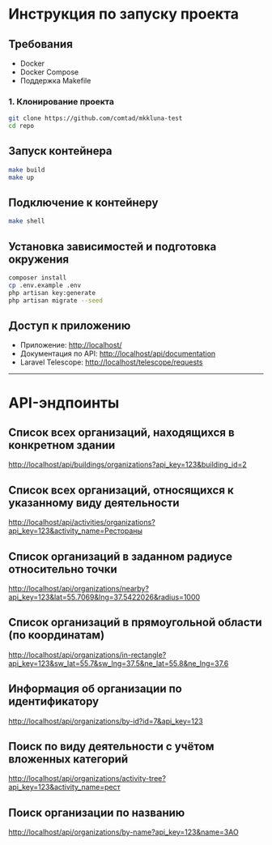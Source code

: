 # Инструкция по запуску проекта

## Требования
- Docker
- Docker Compose
- Поддержка Makefile


### 1. Клонирование проекта
```bash
git clone https://github.com/comtad/mkkluna-test
cd repo
```

## Запуск контейнера
```bash
make build
make up
```

## Подключение к контейнеру
```bash
make shell
```

## Установка зависимостей и подготовка окружения
```bash
composer install
cp .env.example .env
php artisan key:generate
php artisan migrate --seed
```

## Доступ к приложению
- Приложение: [http://localhost/](http://localhost/)
- Документация по API: [http://localhost/api/documentation](http://localhost/api/documentation)
- Laravel Telescope: [http://localhost/telescope/requests](http://localhost/telescope/requests)

---

# API-эндпоинты

## Список всех организаций, находящихся в конкретном здании
[http://localhost/api/buildings/organizations?api_key=123&building_id=2](http://localhost/api/buildings/organizations?api_key=123&building_id=2)

## Список всех организаций, относящихся к указанному виду деятельности
[http://localhost/api/activities/organizations?api_key=123&activity_name=Рестораны](http://localhost/api/activities/organizations?api_key=123&activity_name=Рестораны)

## Список организаций в заданном радиусе относительно точки
[http://localhost/api/organizations/nearby?api_key=123&lat=55.7069&lng=37.5422026&radius=1000](http://localhost/api/organizations/nearby?api_key=123&lat=55.7069&lng=37.5422026&radius=1000)

## Список организаций в прямоугольной области (по координатам)
[http://localhost/api/organizations/in-rectangle?api_key=123&sw_lat=55.7&sw_lng=37.5&ne_lat=55.8&ne_lng=37.6](http://localhost/api/organizations/in-rectangle?api_key=123&sw_lat=55.7&sw_lng=37.5&ne_lat=55.8&ne_lng=37.6)

## Информация об организации по идентификатору
[http://localhost/api/organizations/by-id?id=7&api_key=123](http://localhost/api/organizations/by-id?id=7&api_key=123)

## Поиск по виду деятельности с учётом вложенных категорий
[http://localhost/api/organizations/activity-tree?api_key=123&activity_name=рест](http://localhost/api/organizations/activity-tree?api_key=123&activity_name=рест)

## Поиск организации по названию
[http://localhost/api/organizations/by-name?api_key=123&name=ЗАО](http://localhost/api/organizations/by-name?api_key=123&name=ЗАО)
